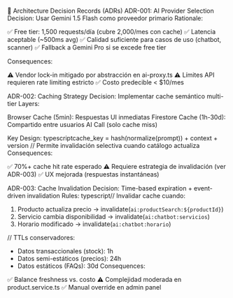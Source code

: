 📐 Architecture Decision Records (ADRs)
ADR-001: AI Provider Selection
Decision: Usar Gemini 1.5 Flash como proveedor primario
Rationale:

✅ Free tier: 1,500 requests/día (cubre 2,000/mes con cache)
✅ Latencia aceptable (~500ms avg)
✅ Calidad suficiente para casos de uso (chatbot, scanner)
✅ Fallback a Gemini Pro si se excede free tier

Consequences:

⚠️ Vendor lock-in mitigado por abstracción en ai-proxy.ts
⚠️ Límites API requieren rate limiting estricto
✅ Costo predecible < $10/mes


ADR-002: Caching Strategy
Decision: Implementar cache semántico multi-tier
Layers:

Browser Cache (5min): Respuestas UI inmediatas
Firestore Cache (1h-30d): Compartido entre usuarios
AI Call (solo cache miss)

Key Design:
typescriptcache_key = hash(normalize(prompt)) + context + version
// Permite invalidación selectiva cuando catálogo actualiza
Consequences:

✅ 70%+ cache hit rate esperado
⚠️ Requiere estrategia de invalidación (ver ADR-003)
✅ UX mejorada (respuestas instantáneas)


ADR-003: Cache Invalidation
Decision: Time-based expiration + event-driven invalidation
Rules:
typescript// Invalidar cache cuando:
1. Producto actualiza precio → invalidate(`ai:productSearch:${productId}`)
2. Servicio cambia disponibilidad → invalidate(`ai:chatbot:servicios`)
3. Horario modificado → invalidate(`ai:chatbot:horario`)

// TTLs conservadores:
- Datos transaccionales (stock): 1h
- Datos semi-estáticos (precios): 24h  
- Datos estáticos (FAQs): 30d
Consequences:

✅ Balance freshness vs. costo
⚠️ Complejidad moderada en product.service.ts
✅ Manual override en admin panel